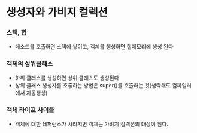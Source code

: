 # 생성자와 가비지 컬렉션

### 스택, 힙
- 메소드를 호출하면 스택에 쌓이고, 객체를 생성하면 힙메모리에 생성 된다

### 객체의 상위클래스
- 하위 클래스를 생성하면 상위 클래스도 생성된다
- 상위 클래스 생성자를 호춯하는 방법은 super()를 호출하는 것(생략해도 컴파일러에서 자동생성)

### 객체 라이프 사이클
- 객체에 대한 레퍼런스가 사라지면 객체는 가비지 컬렉션의 대상이 된다.
